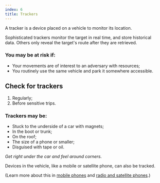 ```yaml
---
index: 6
title: Trackers
---
```

A tracker is a device placed on a vehicle to monitor its location.

Sophisticated trackers monitor the target in real time, and store historical data. Others only reveal the target's route after they are retrieved.

### You may be at risk if:

*	Your movements are of interest to an adversary with resources;
*	You routinely use the same vehicle and park it somewhere accessible. 

## Check for trackers

1. Regularly;
2. Before sensitive trips.

### Trackers may be: 

*	Stuck to the underside of a car with magnets; 
*	In the boot or trunk;
*	On the roof;
*	The size of a phone or smaller;
*	Disguised with tape or oil.

_Get right under the car and feel around corners._

Devices in the vehicle, like a mobile or satellite phone, can also be tracked. 

(Learn more about this in [mobile phones](umbrella://lesson/mobile-phones/0) and [radio and satellite phones](umbrella://lesson/radio-and-satellite-phones/1).)